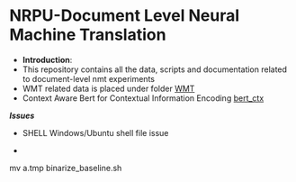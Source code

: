 # NRPU-Document Level Neural Machine Translation
- **Introduction**:
- This repository contains all the data, scripts and documentation related to document-level nmt experiments
- WMT related data is placed under folder [WMT](/WMT)
- Context Aware Bert for Contextual Information Encoding [bert_ctx](https://github.com/bert-nmt/ctx-bert-nmt)

***Issues***
- SHELL Windows/Ubuntu shell file issue
- ```tr -d "\r" <binarize_baseline.sh > a.tmp
 mv a.tmp binarize_baseline.sh 
```
